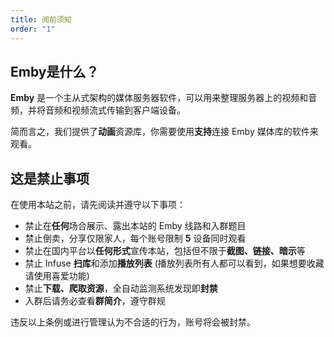 ```yaml
---
title: 阅前须知
order: "1"
---
```

## Emby是什么？

**Emby** 是一个主从式架构的媒体服务器软件，可以用来整理服务器上的视频和音频，并将音频和视频流式传输到客户端设备。

简而言之，我们提供了**动画**资源库，你需要使用**支持**连接 Emby 媒体库的软件来观看。

## 这是禁止事项

在使用本站之前，请先阅读并遵守以下事项：

- 禁止在**任何**场合展示、露出本站的 Emby 线路和入群题目
- 禁止倒卖，分享仅限家人，每个账号限制 **5** 设备同时观看
- 禁止在国内平台以**任何形式**宣传本站，包括但不限于**截图、链接、暗示**等
- 禁止 Infuse **扫库**和添加**播放列表** (播放列表所有人都可以看到，如果想要收藏请使用喜爱功能)
- 禁止**下载、爬取资源**，全自动监测系统发现即**封禁**
- 入群后请务必查看**群简介**，遵守群规

违反以上条例或进行管理认为不合适的行为，账号将会被封禁。
